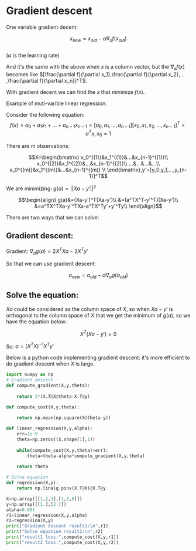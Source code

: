 # Gradient descent
One variable gradient decent:

$$x_{new}=x_{old}-\alpha \nabla_xf(x_{old})$$  
($\alpha$ is the learning rate)

And it's the same with the above when $x$ is a column vector, but the $\nabla_xf(x)$ becomes like $[\frac{\partial f}{\partial x_1},\frac{\partial f}{\partial x_2},... ,\frac{\partial f}{\partial x_n}]^T$.

With gradient decent we can find the $x$ that minimize $f(x)$. 

Example of muti-varible linear regression:

Consider the following equation:
$$f(x)=a_0+a_1x_1+...+a_{n-1}x_{n-1}=[a_0,a_1,...,a_{n-1}][x_0,x_1,x_2,...,x_{n-1}]^T=a^Tx,x_0=1$$

There are $m$ observations:  

$$X=\begin{bmatrix} 
    x_0^{(1)}&x_1^{(1)}&...&x_{n-1}^{(1)}\\
    x_0^{(2)}&x_1^{(2)}&...&x_{n-1}^{(2)}\\
    ...&...&...&...\\
    x_0^{(m)}&x_1^{(m)}&...&x_{n-1}^{(m)} \\
\end{bmatrix},y'=[y_0,y_1,...,y_{n-1}]^T$$

We are minimizing: $g(a)=||Xa-y'||^2$

$$\begin{align}
    g(a)&=(Xa-y')^T(Xa-y')\\
    &=(a^TX^T-y'^T)(Xa-y')\\
    &=a^TX^TXa-y'^TXa-a^TX^Ty'+y'^Ty\\
\end{align}$$

There are two ways that we can solve:
## Gradient descent:

Gradient: $\nabla_ag(a)=2X^TXa-2X^Ty'$

So that we can use gradient descent:

$$a_{new}=a_{old}-\alpha \nabla_ag(a_{old})$$

## Solve the equation:
  
$Xa$ could be considered as the column space of $X$, so when $Xa-y'$ is orthogonal to the column space of $X$ that we get the minimum of $g(a)$, so we have the equation below:

$$X^T(Xa-y')=0$$ 

So: $a=(X^TX)^{-1}X^Ty'$


Below is a python code implementing gradient descent: it's more efficient to do gradient descent when $X$ is large.
```python
import numpy as np
# Gradient descent
def compute_gradient(X,y,theta):
    
    return 2*(X.T@X@theta-X.T@y)

def compute_cost(X,y,theta):
    
    return np.mean(np.square(X@theta-y))

def linear_regression(X,y,alpha):
    err=1e-9
    theta=np.zeros((X.shape[1],1))
    
    while(compute_cost(X,y,theta)>err):
        theta=theta-alpha*compute_gradient(X,y,theta)
        
    return theta

# Solve equation
def regression(X,y):
    return np.linalg.pinv(X.T@X)@X.T@y

X=np.array([[1,2,3],[1,5,6]])
y=np.array([[1.],[2.]])
alpha=0.001
r1=linear_regression(X,y,alpha)
r2=regression(X,y)
print("Gradient descent result1:\n",r1)
print("Solve equation result2:\n",r2)
print("result1 loss:",compute_cost(X,y,r1))
print("result2 loss:",compute_cost(X,y,r2))

```
